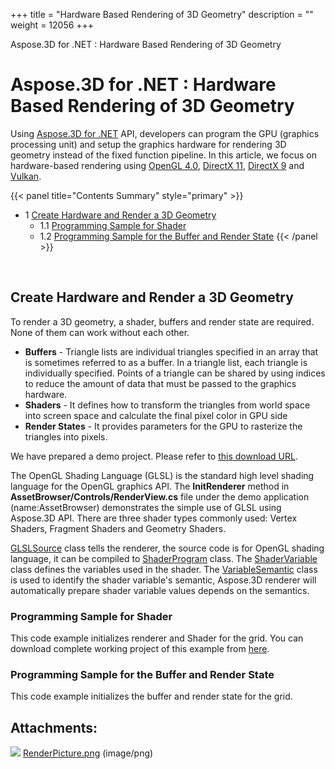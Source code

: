 +++
title = "Hardware Based Rendering of 3D Geometry" 
description = "" 
weight = 12056 
+++

Aspose.3D for .NET : Hardware Based Rendering of 3D Geometry  

# Aspose.3D for .NET : Hardware Based Rendering of 3D Geometry


Using [Aspose.3D for .NET](http://www.aspose.com/3d-component-suite.aspx) API, developers can program the GPU (graphics processing unit) and setup the graphics hardware for rendering 3D geometry instead of the fixed function pipeline. In this article, we focus on hardware-based rendering using [OpenGL 4.0](https://www.opengl.org/sdk/docs/man/html/glEnable.xhtml), [DirectX 11](https://msdn.microsoft.com/en-us/library/windows/desktop/hh404489(v=vs.85).aspx), [DirectX 9](https://msdn.microsoft.com/en-us/library/windows/desktop/bb147327(v=vs.85).aspx) and [Vulkan](https://www.khronos.org/registry/vulkan/specs/1.0/xhtml/vkspec.html#VkPipelineRasterizationStateCreateInfo).

{{< panel title="Contents Summary" style="primary" >}}
*   1 [Create Hardware and Render a 3D Geometry](#HardwareBasedRenderingof3DGeometry-CreateHardwareandRendera3DGeometry)
    *   1.1 [Programming Sample for Shader](#HardwareBasedRenderingof3DGeometry-ProgrammingSampleforShader)
    *   1.2 [Programming Sample for the Buffer and Render State](#HardwareBasedRenderingof3DGeometry-ProgrammingSamplefortheBufferandRenderState)
{{< /panel >}}
 

 

## Create Hardware and Render a 3D Geometry

To render a 3D geometry, a shader, buffers and render state are required. None of them can work without each other.

*   **Buffers** - Triangle lists are individual triangles specified in an array that is sometimes referred to as a buffer. In a triangle list, each triangle is individually specified. Points of a triangle can be shared by using indices to reduce the amount of data that must be passed to the graphics hardware.
*   **Shaders** - It defines how to transform the triangles from world space into screen space and calculate the final pixel color in GPU side
*   **Render States** - It provides parameters for the GPU to rasterize the triangles into pixels.

We have prepared a demo project. Please refer to [this download URL](https://github.com/aspose-3d/Aspose.3D-for-.NET/tree/master/HardwareBasedRendering).

The OpenGL Shading Language (GLSL) is the standard high level shading language for the OpenGL graphics API. The **InitRenderer** method in **AssetBrowser/Controls/RenderView.cs** file under the demo application (name:AssetBrowser) demonstrates the simple use of GLSL using Aspose.3D API. There are three shader types commonly used: Vertex Shaders, Fragment Shaders and Geometry Shaders.

[GLSLSource](http://www.aspose.com/api/net/3d/aspose.threed.render/glslsource) class tells the renderer, the source code is for OpenGL shading language, it can be compiled to [ShaderProgram](http://www.aspose.com/api/net/3d/aspose.threed.render/shaderprogram) class. The [ShaderVariable](http://www.aspose.com/api/net/3d/aspose.threed.render/shadervariable) class defines the variables used in the shader. The [VariableSemantic](http://www.aspose.com/api/net/3d/aspose.threed.render/variablesemantic) class is used to identify the shader variable's semantic, Aspose.3D renderer will automatically prepare shader variable values depends on the semantics.

### Programming Sample for Shader

This code example initializes renderer and Shader for the grid. You can download complete working project of this example from [here](https://github.com/aspose-3d/Aspose.3D-for-.NET/tree/master/HardwareBasedRendering).

### Programming Sample for the Buffer and Render State

This code example initializes the buffer and render state for the grid.

## Attachments:

![](https://docs2.aspose.com/3d/net/images/icons/bullet_blue.gif) [RenderPicture.png](https://docs2.aspose.com/3d/net/attachments/19923120/20119573.png) (image/png)  

